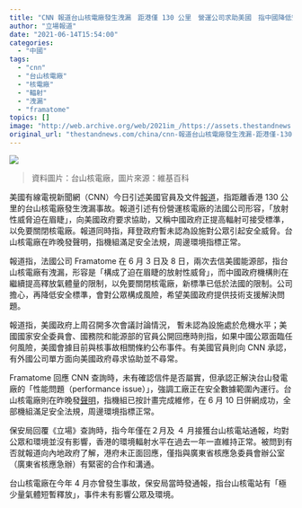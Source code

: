```yaml
---
title: "CNN 報道台山核電廠發生洩漏　距港僅 130 公里　營運公司求助美國　指中國降低安全標準"
author: "立場報道"
date: "2021-06-14T15:54:00"
categories:
  - "中國"
tags:
  - "cnn"
  - "台山核電廠"
  - "核電廠"
  - "輻射"
  - "洩漏"
  - "framatome"
topics: []
image: "http://web.archive.org/web/2021im_/https://assets.thestandnews.com/media/photos/Layer200_LFekY.png"
original_url: "thestandnews.com/china/cnn-報道台山核電廠發生洩漏-距港僅-130-公里-營運公司求助美國-指中國降低安全標準"
---
```

![](http://web.archive.org/web/2021im_/https://assets.thestandnews.com/media/photos/Layer200_LFekY.png)
> 資料圖片：台山核電廠，圖片來源：維基百科

美國有線電視新聞網（CNN）今日引述美國官員及文件[報道](http://web.archive.org/web/20211229132623/https://edition.cnn.com/2021/06/14/politics/china-nuclear-reactor-leak-us-monitoring/index.html?fbclid=IwAR1ImRaXo2l0QJ7mKASD2DJ1O7LBYi9FmkIXcFqu1fjtHI51uTCxfVkqSFA)，指距離香港 130 公里的台山核電廠發生洩漏事故。報道引述有份營運核電廠的法國公司形容，「放射性威脅迫在眉睫」，向美國政府要求協助，又稱中國政府正提高輻射可接受標準，以免要關閉核電廠。報道同時指，拜登政府暫未認為設施對公眾引起安全威脅。台山核電廠在昨晚發聲明，指機組滿足安全法規，周邊環境指標正常。

報道指，法國公司 Framatome 在 6 月 3 日及 8 日，兩次去信美國能源部，指台山核電廠有洩漏，形容是「構成了迫在眉睫的放射性威脅」，而中國政府機構則在繼續提高釋放氣體量的限制，以免要關閉核電廠，新標準已低於法國的限制。公司擔心，再降低安全標準，會對公眾構成風險，希望美國政府提供技術支援解決問題。

報道指，美國政府上周召開多次會議討論情況， 暫未認為設施處於危機水平；美國國家安全委員會、國務院和能源部的官員公開回應時則指，如果中國公眾面臨任何風險，美國會據目前與核事故相關條約公布事件。有美國官員則向 CNN 承認，有外國公司單方面向美國政府尋求協助並不尋常。

Framatome 回應 CNN 查詢時，未有確認信件是否屬實，但承認正解決台山發電廠的「性能問題（performance issue）」，強調工廠正在安全數據範圍內運行。台山核電廠則在昨晚發[聲明](http://web.archive.org/web/20211229132623/http://www.tnpjvc.com.cn/tnpjvc/c102308/2021-06/13/content_5ed6b20d886d4749895df0c566b6aa33.shtml)，指機組已按計畫完成維修，在 6 月 10 日併網成功，全部機組滿足安全法規，周邊環境指標正常。

保安局回覆《立場》查詢時，指今年僅在２月及 ４ 月接獲台山核電站通報，均對公眾和環境並沒有影響，香港的環境輻射水平在過去一年一直維持正常。被問到有否就報道向內地政府了解，港府未正面回應，僅指與廣東省核應急委員會辦公室（廣東省核應急辦）有緊密的合作和溝通。

台山核電廠在今年 4 月亦曾發生事故，保安局當時發通報，指台山核電站有「極少量氣體短暫釋放」，事件未有影響公眾及環境。